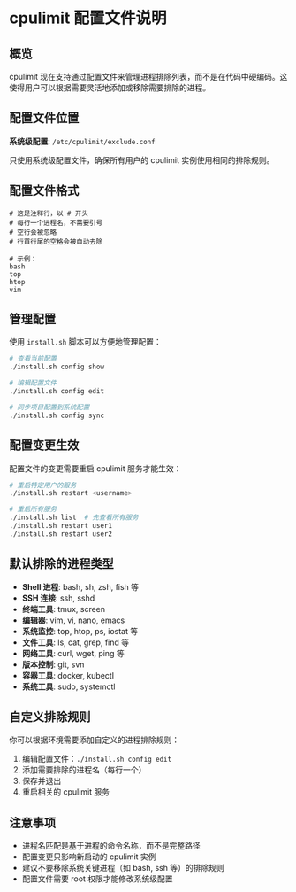 # cpulimit 配置文件说明

## 概览

cpulimit 现在支持通过配置文件来管理进程排除列表，而不是在代码中硬编码。这使得用户可以根据需要灵活地添加或移除需要排除的进程。

## 配置文件位置

**系统级配置**: `/etc/cpulimit/exclude.conf`

只使用系统级配置文件，确保所有用户的 cpulimit 实例使用相同的排除规则。

## 配置文件格式

```
# 这是注释行，以 # 开头
# 每行一个进程名，不需要引号
# 空行会被忽略
# 行首行尾的空格会被自动去除

# 示例：
bash
top
htop
vim
```

## 管理配置

使用 `install.sh` 脚本可以方便地管理配置：

```bash
# 查看当前配置
./install.sh config show

# 编辑配置文件
./install.sh config edit

# 同步项目配置到系统配置
./install.sh config sync
```

## 配置变更生效

配置文件的变更需要重启 cpulimit 服务才能生效：

```bash
# 重启特定用户的服务
./install.sh restart <username>

# 重启所有服务
./install.sh list  # 先查看所有服务
./install.sh restart user1
./install.sh restart user2
```

## 默认排除的进程类型

- **Shell 进程**: bash, sh, zsh, fish 等
- **SSH 连接**: ssh, sshd
- **终端工具**: tmux, screen
- **编辑器**: vim, vi, nano, emacs
- **系统监控**: top, htop, ps, iostat 等
- **文件工具**: ls, cat, grep, find 等
- **网络工具**: curl, wget, ping 等
- **版本控制**: git, svn
- **容器工具**: docker, kubectl
- **系统工具**: sudo, systemctl

## 自定义排除规则

你可以根据环境需要添加自定义的进程排除规则：

1. 编辑配置文件：`./install.sh config edit`
2. 添加需要排除的进程名（每行一个）
3. 保存并退出
4. 重启相关的 cpulimit 服务

## 注意事项

- 进程名匹配是基于进程的命令名称，而不是完整路径
- 配置变更只影响新启动的 cpulimit 实例
- 建议不要移除系统关键进程（如 bash, ssh 等）的排除规则
- 配置文件需要 root 权限才能修改系统级配置
